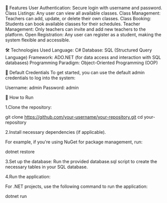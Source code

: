 🚀 Features
User Authentication: Secure login with username and password.
Class Listings: Any user can view all available classes.
Class Management: Teachers can add, update, or delete their own classes.
Class Booking: Students can book available classes for their schedules.
Teacher Management: Only teachers can invite and add new teachers to the platform.
Open Registration: Any user can register as a student, making the system flexible and accessible.



🛠️ Technologies Used
Language: C#
Database: SQL (Structured Query Language)
Framework: ADO.NET (for data access and interaction with SQL databases)
Programming Paradigm: Object-Oriented Programming (OOP)

🔑 Default Credentials
To get started, you can use the default admin credentials to log into the system:

Username: admin
Password: admin


📌 How to Run

1.Clone the repository:


git clone https://github.com/your-username/your-repository.git
cd your-repository

2.Install necessary dependencies (if applicable).

For example, if you're using NuGet for package management, run:

dotnet restore

3.Set up the database:
Run the provided database.sql script to create the necessary tables in your SQL database.

4.Run the application:

For .NET projects, use the following command to run the application:

dotnet run
